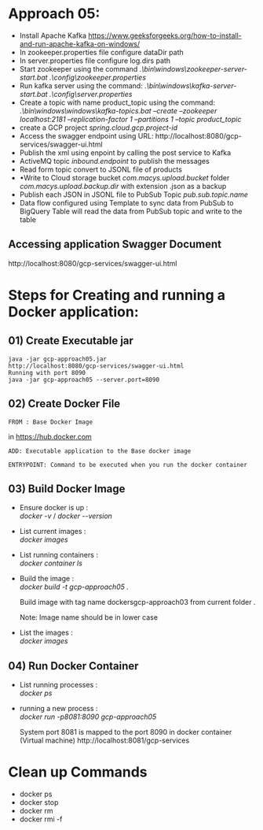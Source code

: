 # Approach 05:

* Install Apache Kafka https://www.geeksforgeeks.org/how-to-install-and-run-apache-kafka-on-windows/
* In zookeeper.properties file configure dataDir path
* In server.properties  file configure log.dirs path
* Start zookeeper using the command *.\bin\windows\zookeeper-server-start.bat .\config\zookeeper.properties*
* Run kafka server using the command: *.\bin\windows\kafka-server-start.bat .\config\server.properties*
* Create a topic with name product_topic using the command: *.\bin\windows\windows\kafka-topics.bat –create –zookeeper localhost:2181 –replication-factor 1 –partitions 1 –topic product_topic*
* create a GCP project *spring.cloud.gcp.project-id*
* Access the swagger endpoint using URL: http://localhost:8080/gcp-services/swagger-ui.html
* Publish the xml using enpoint by calling the post service to Kafka
* ActiveMQ topic *inbound.endpoint* to publish the messages
* Read form topic convert to JSONL file of products
* •Write to Cloud storage bucket *com.macys.upload.bucket* folder *com.macys.upload.backup.dir* with extension .json as a backup
* Publish each JSON in JSONL file to PubSub Topic *pub.sub.topic.name*
* Data flow configured using Template to sync data from PubSub to BigQuery Table will read the data from PubSub topic and write to the table


## Accessing application Swagger Document

http://localhost:8080/gcp-services/swagger-ui.html

# Steps for Creating and running a Docker application:
## 01) Create Executable jar
    java -jar gcp-approach05.jar
    http://localhost:8080/gcp-services/swagger-ui.html
    Running with port 8090
    java -jar gcp-approach05 --server.port=8090
## 02) Create Docker File
    FROM : Base Docker Image 
  in https://hub.docker.com
    
    ADD: Executable application to the Base docker image
    
    ENTRYPOINT: Command to be executed when you run the docker container
    
## 03) Build Docker Image
* Ensure docker is up :  
  *docker -v* / *docker --version*
* List current images :  
    *docker images*
* List running containers :  
  *docker container ls*
* Build the image :  
  *docker build -t gcp-approach05 .*
  
    Build image with tag name dockersgcp-approach03 from current folder .
  
    Note: Image name should be in lower case
* List the images :  
  *docker images*

## 04) Run Docker Container
* List running processes :  
  *docker ps*
* running a new process :  
  *docker run -p8081:8090 gcp-approach05*
  
    System port 8081 is mapped to the port 8090 in docker container (Virtual machine)
    http://localhost:8081/gcp-services

# Clean up Commands


- docker ps
- docker stop <ContainerID>
- docker rm <ContainerID>
- docker rmi -f <imageName>


